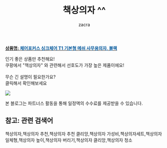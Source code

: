 ﻿---
layout: post
title:  "책상의자 ^^"
author: zacra
categories: [ 아이템 ]
tags: [책상의자,책상의자 추천,책상의자 추천 클리앙,책상의자 가성비,책상의자세트,책상의자 일체형,책상의자 높이,책상의자 버리기,책상의자 클리앙,책상의자 청소]
image: https://static.coupangcdn.com/image/retail/images/2017/01/19/15/6/73464c90-437a-4210-900e-fa34b5da8b06.jpg 
description: "쿠팡에서 책상의자 관련 키워드로 가장 고객 선호도가 높은 제품이랍니다."
rating: 4.5
---

<a href="https://link.coupang.com/re/AFFSDP?lptag=AF8407795&pageKey=13379987&itemId=55914878&vendorItemId=3087819316&traceid=V0-153-780c14f92d5295a3"><b>상품명: <font color='#01579B'>체어포커스 싱크체어 T1 기본형 메쉬 사무용의자, 블랙</font></b></a>

인기 좋은 상품만 추천해요!<br/>
쿠팡에서 "책상의자" 와 관련해서 선호도가 가장 높은 제품이에요!<br/><br/>
무슨 긴 설명이 필요한가요?  
클릭해서 확인해보세요


<a href="https://link.coupang.com/re/AFFSDP?lptag=AF8407795&pageKey=13379987&itemId=55914878&vendorItemId=3087819316&traceid=V0-153-780c14f92d5295a3"><img src="https://thumbnail7.coupangcdn.com/thumbnails/remote/q89/image/retail/images/2017/01/19/15/1/76118116-90f8-4c9a-a7a3-40b24d265a6c.jpg"></a> 

본 블로그는 파트너스 활동을 통해 일정액의 수수료를 제공받을 수 있습니다.

## 참고: 관련 검색어    
책상의자,책상의자 추천,책상의자 추천 클리앙,책상의자 가성비,책상의자세트,책상의자 일체형,책상의자 높이,책상의자 버리기,책상의자 클리앙,책상의자 청소